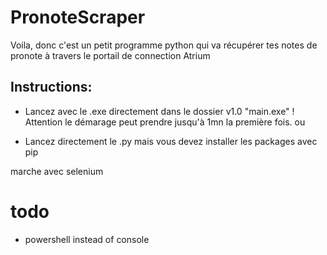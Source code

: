 # PronoteScraper

Voila, donc c'est un petit programme python qui va récupérer tes notes de pronote à travers le portail de connection Atrium

## Instructions:

- Lancez avec le .exe directement dans le dossier v1.0 "main.exe"
  ! Attention le démarage peut prendre jusqu'à 1mn la première fois.
ou

- Lancez directement le .py mais vous devez installer les packages avec pip

marche avec selenium

# todo
- powershell instead of console